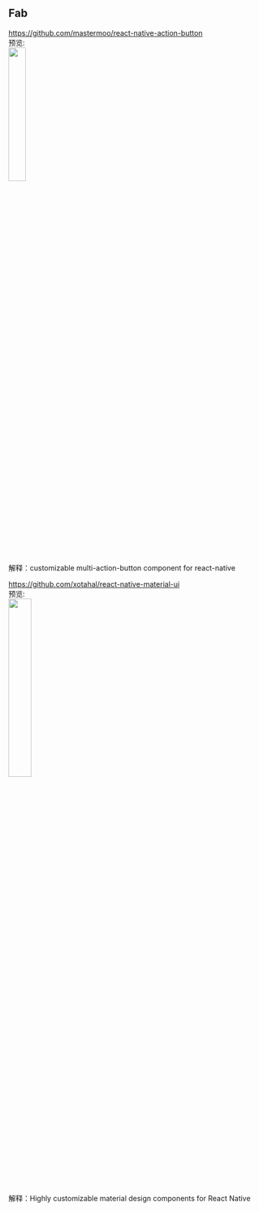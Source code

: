 ## Fab

https://github.com/mastermoo/react-native-action-button<br>
预览:<br>
<img src="https://camo.githubusercontent.com/0d71fda546fc0aabd5b9e6fa0ea0934dace2c085/687474703a2f2f692e67697068792e636f6d2f3236426b4d69723949634168716534454d2e676966" width="26%"/>
<br>
解释：customizable multi-action-button component for react-native
<br>


https://github.com/xotahal/react-native-material-ui<br>
预览:<br>
<img src="https://raw.githubusercontent.com/xotahal/react-native-material-ui-demo-app/master/resources/action-button-labels.gif" width="30%"/>
<br>
解释：Highly customizable material design components for React Native
<br>
